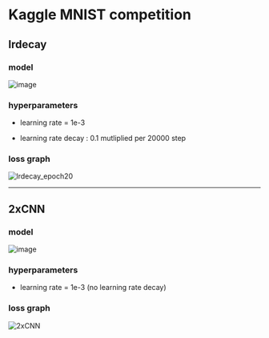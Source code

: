 # Kaggle MNIST competition


## lrdecay

### model

![image](https://user-images.githubusercontent.com/19871043/159160021-dee7815a-5352-44f9-9c7c-de7ebbf877b7.png)

### hyperparameters

* learning rate = 1e-3

* learning rate decay : 0.1 mutliplied per 20000 step

### loss graph

![lrdecay_epoch20](https://user-images.githubusercontent.com/19871043/159159997-138f8471-4a8c-4219-af71-7c63633cf7ff.jpg)

---

## 2xCNN
### model

![image](https://user-images.githubusercontent.com/19871043/159192088-037cf3f5-a054-4ec8-8089-a26c076066a7.png)

### hyperparameters

* learning rate = 1e-3 (no learning rate decay)

### loss graph

![2xCNN](https://user-images.githubusercontent.com/19871043/159192122-66810c20-dfd1-474b-ae42-1154e66e9224.jpg)
